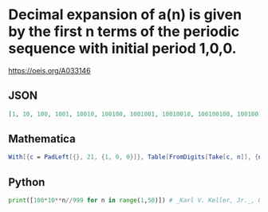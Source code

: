 # Decimal expansion of a\(n\) is given by the first n terms of the periodic sequence with initial period 1,0,0\.
https://oeis.org/A033146
## JSON
```JSON
[1, 10, 100, 1001, 10010, 100100, 1001001, 10010010, 100100100, 1001001001, 10010010010, 100100100100, 1001001001001, 10010010010010, 100100100100100, 1001001001001001, 10010010010010010, 100100100100100100, 1001001001001001001, 10010010010010010010]
```
## Mathematica
```Mathematica
With[{c = PadLeft[{}, 21, {1, 0, 0}]}, Table[FromDigits[Take[c, n]], {n, 20}]] (* _Harvey P. Dale_, Oct 03 2011 *)
```
## Python
```Python
print([100*10**n//999 for n in range(1,50)]) # _Karl V. Keller, Jr._, Oct 05 2021
```
